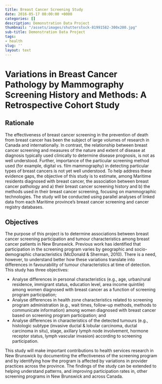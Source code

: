 ```yaml
---
title: Breast Cancer Screening Study
date: 2016-05-17 00:00:00 +0000
categories: []
description: Demonstration Data Project
thumbnail: "/assets/images/shutterstock-81991582-300x200.jpg"
sub-title: Demonstration Data Project
tags:
- health
slug: ''
layout: text
---
```

# Variations in Breast Cancer Pathology by Mammography Screening History and Methods: A Retrospective Cohort Study

## Rationale

The effectiveness of breast cancer screening in the prevention of death from breast cancer has been the subject of large volumes of research in Canada and internationally. In contrast, the relationship between breast cancer screening and measures of the nature and extent of disease at diagnosis typically used clinically to determine disease prognosis, is not as well understood. Further, importance of the particular screening method used (for example, digital vs. film mammography) in detecting particular types of breast cancers is not yet well understood. To help address these evidence gaps, the objective of this study is to estimate, among Maritime residents diagnosed with breast cancer, the association between breast cancer pathology and a) their breast cancer screening history and b) the methods used in their breast cancer screening, focusing on mammographic technologies. The study will be conducted using parallel analyses of linked data from each Maritime province’s breast cancer screening and cancer registry databases.

## Objectives

The purpose of this project is to determine associations between breast cancer screening participation and tumour characteristics among breast cancer patients in New Brunswick. Previous work has identified that participation in the screening program varies by geographic and socio-demographic characteristics (McDonald & Sherman, 2010). There is a need, however, to understand better how these variations translate into differences in favourability of tumour characteristics at time of detection. This study has three objectives:

*   Analyse differences in personal characteristics (e.g., age, urban/rural residence, immigrant status, education level, area income quintile) among women diagnosed with breast cancer as a function of screening program participation;
*   Analyse differences in health zone characteristics related to screening program administration (e.g., wait times, follow-up methods, methods to communicate information) among women diagnosed with breast cancer based on screening program participation; and
*   Analyse differences in characteristics of the detected tumours (e.g., histologic subtype (invasive ductal & lobular carcinoma, ductal carcinoma in situ), stage, axillary lymph node involvement, hormone receptor status, lymph vascular invasion) according to screening participation.

This study will make important contributions to health services research in New Brunswick by documenting the effectiveness of the screening program and by identifying how the program is affected by variations in provider practices across the province. The findings of the study can be extended to helping understand patterns, and improving participation rates in, other screening programs in New Brunswick and across Canada.
